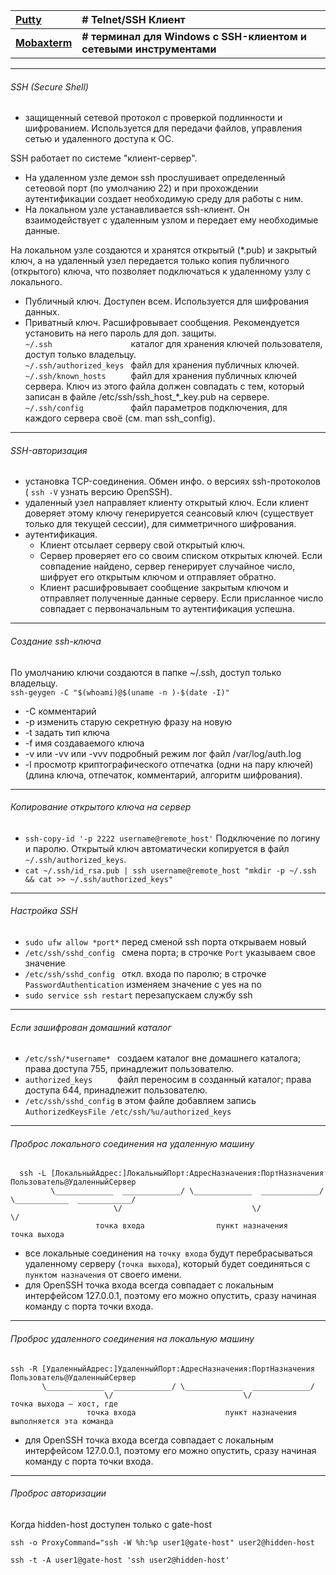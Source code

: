 | **[Putty](https://putty.org.ru/)** | **# Telnet/SSH Клиент**                                   |
|:-----------------------------------|:----------------------------------------------------------|
| **[Mobaxterm](https://mobaxterm.mobatek.net/)** | **# терминал для Windows с SSH-клиентом и сетевыми инструментами** |

---
###### SSH (Secure Shell) 
- защищенный сетевой протокол с проверкой подлинности и шифрованием. Используется для передачи файлов, управления сетью и удаленного доступа к ОС.  

SSH работает по системе "клиент-сервер".  
- На удаленном узле демон ssh прослушивает определенный сетеовой порт (по умолчанию 22) и при прохождении аутентификации создает необходимую среду для работы с ним.  
- На локальном узле устанавливается ssh-клиент. Он взаимодействует с удаленным узлом и передает ему необходимые данные.

На локальном узле создаются и хранятся открытый (*.pub) и закрытый ключ, а на удаленный узел передается только копия публичного (открытого) ключа, что позволяет подключаться к удаленному узлу с локального.
- Публичный ключ. Доступен всем. Используется для шифрования данных.
- Приватный ключ. Расшифровывает сообщения. Рекомендуется установить на него пароль для доп. защиты.  
`~/.ssh                 ` каталог для хранения ключей пользователя, доступ только владельцу.    
`~/.ssh/authorized_keys ` файл для хранения публичных ключей.   
`~/.ssh/known_hosts     ` файл для хранения публичных ключей сервера. Ключ из этого файла должен совпадать с тем, который записан в файле /etc/ssh/ssh_host_*_key.pub на сервере.  
`~/.ssh/config          ` файл параметров подключения, для каждого сервера своё (см. man ssh_config).  
 ---
###### SSH-авторизация  
- установка TCP-соединения. Обмен инфо. о версиях ssh-протоколов ( `ssh -V`  узнать версию OpenSSH).
- удаленный узел направляет клиенту открытый ключ. Если клиент доверяет этому ключу генерируется сеансовый ключ (существует только для текущей сессии), для симметричного шифрования.
- аутентификация.  
    - Клиент отсылает серверу свой открытый ключ.  
    - Сервер проверяет его со своим списком открытых ключей. Если совпадение найдено, сервер генерирует случайное число, шифрует его открытым ключом и отправляет обратно.
    - Клиент расшифровывает сообщение закрытым ключом и отправляет полученные данные серверу. Если присланное число совпадает с первоначальным то аутентификация успешна. 
---
###### Создание ssh-ключа  
По умолчанию ключи создаются в папке ~/.ssh, доступ только владельцу.  
```ssh-geygen -C "$(whoami)@$(uname -n )-$(date -I)"```  
- -C комментарий
- -p изменить старую секретную фразу на новую
- -t задать тип ключа  
- -f имя создаваемого ключа
- -v или -vv или -vvv подробный режим лог файл /var/log/auth.log
- -l просмотр криптографического отпечатка (одни на пару ключей)(длина ключа, отпечаток, комментарий, алгоритм шифрования).
---
###### Копирование открытого ключа на сервер  
- `ssh-copy-id '-p 2222 username@remote_host'` Подключение по логину и паролю. Открытый ключ автоматически копируется в файл `~/.ssh/authorized_keys`.
-  `cat ~/.ssh/id_rsa.pub | ssh username@remote_host "mkdir -p ~/.ssh && cat >> ~/.ssh/authorized_keys"`    
---
###### Настройка SSH  
- `sudo ufw allow *port*` перед сменой ssh порта открываем новый  
- `/etc/ssh/sshd_config ` смена порта; в строчке `Port` указываем свое значение
- `/etc/ssh/sshd_config ` откл. входа по паролю; в строчке `PasswordAuthentication` изменяем значение с yes на no
- `sudo service ssh restart` перезапускаем службу ssh  
---
###### Если зашифрован домашний каталог  
- `/etc/ssh/*username* `  создаем каталог вне домашнего каталога; права доступа 755, принадлежит пользователю.
- `authorized_keys     `  файл переносим в созданный каталог; права доступа 644, принадлежит пользователю.
- `/etc/ssh/sshd_config`  в этом файле добавляем запись `AuthorizedKeysFile /etc/ssh/%u/authorized_keys`  
---  
###### Проброс локального соединения на удаленную машину  
```
  ssh -L [ЛокальныйАдрес:]ЛокальныйПорт:АдресНазначения:ПортНазначения Пользователь@УдаленныйСервер
         \_____________  _____________/ \_____________  _____________/ \____________  ____________/
                       \/                             \/                            \/
                   точка входа                пункт назначения                 точка выхода
 ```  
- все локальные соединения на `точку входа` будут перебрасываться удаленному серверу (`точка выхода`), который будет соединяться с `пунктом назначения` от своего имени.  
- для OpenSSH точка входа всегда совпадает с локальным интерфейсом 127.0.0.1, поэтому его можно опустить, сразу начиная команду с порта точки входа.  
---  
###### Проброс удаленного соединения на локальную машину  
```  
ssh -R [УдаленныйАдрес:]УдаленныйПорт:АдресНазначения:ПортНазначения Пользователь@УдаленныйСервер
       \_____________  _____________/ \_____________  _____________/
                     \/                             \/                   точка выхода — хост, где
                 точка входа                    пункт назначения         выполняется эта команда
```
- для OpenSSH точка входа всегда совпадает с локальным интерфейсом 127.0.0.1, поэтому его можно опустить, сразу начиная команду с порта точки входа.  
---
###### Проброс авторизации  
Когда hidden-host доступен только с gate-host  
```
ssh -o ProxyCommand="ssh -W %h:%p user1@gate-host" user2@hidden-host
```  
```
ssh -t -A user1@gate-host 'ssh user2@hidden-host'
```  

 
  
